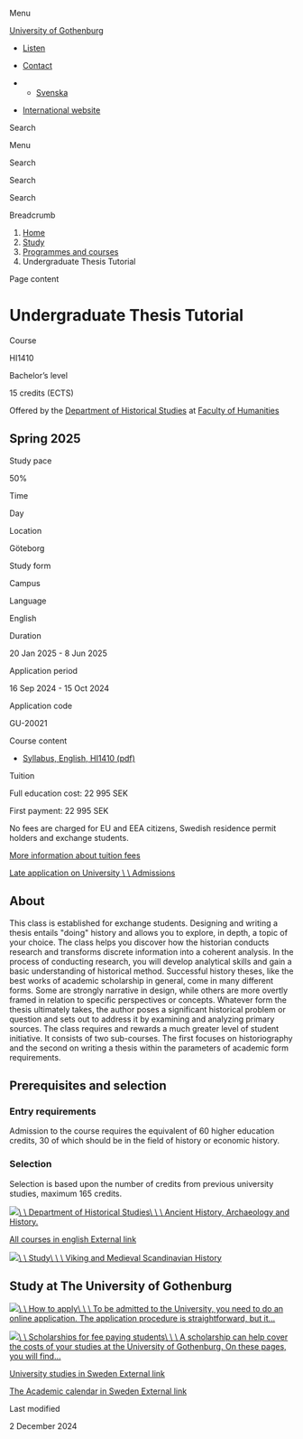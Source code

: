 Menu

[University of Gothenburg](/en)

- [Listen](//app-eu.readspeaker.com/cgi-bin/rsent?customerid=9467&lang=en_uk&readclass=region--content&url=https%3A%2F%2Fwww.gu.se%2Fen%2Fstudy-gothenburg%2Fundergraduate-thesis-tutorial-hi1410 "Listen with ReadSpeaker")

- [Contact](/en/contact)

- - [Svenska](/studera/hitta-utbildning/historievetenskapligt-arbete-pa-grundniva-hi1410)
- [International website](/en/study-gothenburg/undergraduate-thesis-tutorial-hi1410)

Search


Menu


Search


Search

Search

Breadcrumb

1. [Home](/en)
2. [Study](/en/study-in-gothenburg)
3. [Programmes and courses](/en/study-in-gothenburg/study-options)
4. Undergraduate Thesis Tutorial


Page content

# Undergraduate Thesis Tutorial

Course


HI1410


Bachelor’s level



15 credits (ECTS)



Offered by the
[Department of Historical Studies](https://www.gu.se/en/historical-studies)
at
[Faculty of Humanities](https://www.gu.se/en/humanities)

## Spring 2025

Study pace


50%

Time


Day

Location


Göteborg

Study form


Campus

Language


English

Duration


20 Jan 2025
\- 8 Jun 2025

Application period


16 Sep 2024
\- 15 Oct 2024

Application code


GU-20021

Course content


- [Syllabus, English, HI1410 (pdf)](https://kursplaner.gu.se/pdf/kurs/en/HI1410)


Tuition


Full education cost: 22 995 SEK

First payment: 22 995 SEK

No fees are charged for EU and EEA citizens, Swedish residence permit holders and exchange students.

[More information about tuition fees](https://www.gu.se/en/study-in-gothenburg/apply/tuition-fees)

[Late application on University \\
\\
Admissions](https://www.universityadmissions.se/intl/addtobasket?id=GU-20021&period=VT+2025)

## About

This class is established for exchange students. Designing and writing a thesis entails "doing" history and allows you to explore, in depth, a topic of your choice. The class helps you discover how the historian conducts research and transforms discrete information into a coherent analysis. In the process of conducting research, you will develop analytical skills and gain a basic understanding of historical method. Successful history theses, like the best works of academic scholarship in general, come in many different forms. Some are strongly narrative in design, while others are more overtly framed in relation to specific perspectives or concepts. Whatever form the thesis ultimately takes, the author poses a significant historical problem or question and sets out to address it by examining and analyzing primary sources. The class requires and rewards a much greater level of student initiative. It consists of two sub-courses. The first focuses on historiography and the second on writing a thesis within the parameters of academic form requirements.

## Prerequisites and selection

### Entry requirements

Admission to the course requires the equivalent of 60 higher education credits, 30 of which should be in the field of history or economic history.

### Selection

Selection is based upon the number of credits from previous university studies, maximum 165 credits.

[![](/sites/default/files/dynamic-image/dynamic_image_2188_218/public/2023-03/haväng.jpg?media_id=78100&width=1904&height=208)\\
\\
Department of Historical Studies\\
\\
\\
Ancient History, Archaeology and History.](/en/historical-studies)

[All courses in english External link](https://www.gu.se/en/study-gothenburg/study-options/find-courses?education_department=Department%20of%20Historical%20Studies&education_faculty=Faculty%20of%20Humanities&hits=25&period=Spring%202025 "External link")

[![](/sites/default/files/dynamic-image/dynamic_image_2188_218/public/kop_assets/4bc368f8f69f3fe547427e26d89232e21994e10c.jpg?media_id=137122&width=1904&height=208)\\
\\
Study\\
\\
\\
Viking and Medieval Scandinavian History](/en/study-gothenburg/viking-and-medieval-scandinavian-history-hi1430)

## Study at The University of Gothenburg

[![](/sites/default/files/dynamic-image/dynamic_image_2188_218/public/2020-03/cytonn-photography-ZJEKICY5EXY-unsplash.jpg?media_id=2553&width=1904&height=208)\\
\\
How to apply\\
\\
\\
To be admitted to the University, you need to do an online application. The application procedure is straightforward, but it…](/en/study-in-gothenburg/apply)

[![](/sites/default/files/dynamic-image/dynamic_image_2188_218/public/2024-01/GU-7.jpg?media_id=95188&width=1904&height=208)\\
\\
Scholarships for fee paying students\\
\\
\\
A scholarship can help cover the costs of your studies at the University of Gothenburg. On these pages, you will find…](/en/study-in-gothenburg/apply/scholarships-for-fee-paying-students)

[University studies in Sweden External link](https://www.gu.se/en/study-in-gothenburg/before-you-arrive/university-studies-in-sweden "External link")

[The Academic calendar in Sweden External link](https://www.gu.se/en/study-in-gothenburg/when-you-are-here/academic-calendar "External link")

Last modified


2 December 2024